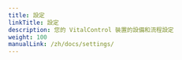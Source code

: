 ```yaml
---
title: 設定
linkTitle: 設定
description: 您的 VitalControl 裝置的設備和流程設定
weight: 100
manualLink: /zh/docs/settings/
---
```

<script>
  window.location.href = "/zh/docs/settings/";
</script>
